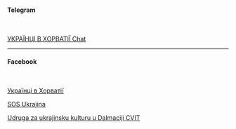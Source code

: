 #### Telegram
</br>


[УКРАЇНЦІ В ХОРВАТІЇ Chat](https://t.me/ukr_in_croatia)

***
#### Facebook

</br>


[Українці в Хорватії](https://www.facebook.com/groups/1486890921623896/)

[SOS Ukrajina](https://www.facebook.com/groups/sosukrajina)

[Udruga za ukrajinsku kulturu u Dalmaciji CVIT](https://www.facebook.com/UUKDCvit)
